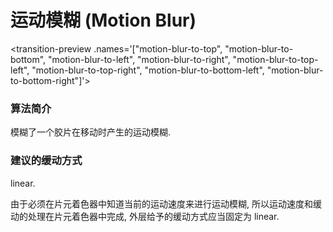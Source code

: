 # 运动模糊 (Motion Blur)

<transition-preview .names='["motion-blur-to-top", "motion-blur-to-bottom", "motion-blur-to-left", "motion-blur-to-right", "motion-blur-to-top-left", "motion-blur-to-top-right", "motion-blur-to-bottom-left", "motion-blur-to-bottom-right"]'></transition-preview>



### 算法简介

模糊了一个胶片在移动时产生的运动模糊.



### 建议的缓动方式

linear.

由于必须在片元着色器中知道当前的运动速度来进行运动模糊, 所以运动速度和缓动的处理在片元着色器中完成, 外层给予的缓动方式应当固定为 linear.
